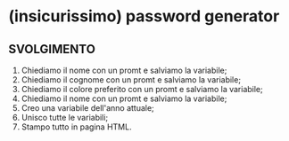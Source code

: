 (insicurissimo) password generator
===

## SVOLGIMENTO

1. Chiediamo il nome con un promt e salviamo la variabile;
2. Chiediamo il cognome con un promt e salviamo la variabile;
3. Chiediamo il colore preferito con un promt e salviamo la variabile;
4. Chiediamo il nome con un promt e salviamo la variabile;
5. Creo una variabile dell'anno attuale;
6. Unisco tutte le variabili;
7. Stampo tutto in pagina HTML.
